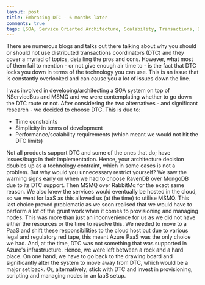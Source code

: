 ```yaml
---
layout: post
title: Embracing DTC - 6 months later
comments: true
tags: [SOA, Service Oriented Architecture, Scalability, Transactions, DTC, MSDTC]
---
```


There are numerous blogs and talks out there talking about why you should or should not use distributed transactions coordinators (DTC) and they cover a myriad of topics, detailing the pros and cons. However, what most of them fail to mention - or not give enough air time to - is the fact that DTC locks you down in terms of the technology you can use. This is an issue that is constantly overlooked and can cause you a lot of issues down the line.

I was involved in developing/architecting a SOA system on top of NServiceBus and MSMQ and we were contemplating whether to go down the DTC route or not. After considering the two alternatives - and significant research - we decided to choose DTC. This is due to: 
- Time constraints
- Simplicity in terms of development
- Performance/scalability requirements (which meant we would not hit the DTC limits)

Not all products support DTC and some of the ones that do; have issues/bugs in their implementation. Hence, your architecture decision doubles up as a technology contraint, which in some cases is not a problem. But why would you unnecessary restrict yourself? We saw the warning signs early on when we had to choose RavenDB over MongoDB due to its DTC support. Then MSMQ over RabbitMq for the exact same reason. We also knew the services would eventually be hosted in the cloud, so we went for IaaS as this allowed us (at the time) to utilise MSMQ. This last choice proved problematic as we soon realised that we would have to perform a lot of the grunt work when it comes to provisioning and managing nodes. This was more than just an inconvenience for us as we did not have either the resources or the time to resolve this. We needed to move to a PaaS and shift these responsibilities to the cloud host but due to various legal and regulatory red tape, this meant Azure PaaS was the only choice we had. And, at the time, DTC was not something that was supported in Azure's infrastructure. Hence, we were left between a rock and a hard place. On one hand, we have to go back to the drawing board and significantly alter the system to move away from DTC, which would be a major set back. Or, alternatively, stick with DTC and invest in provisioning, scripting and managing nodes in an IaaS setup.
